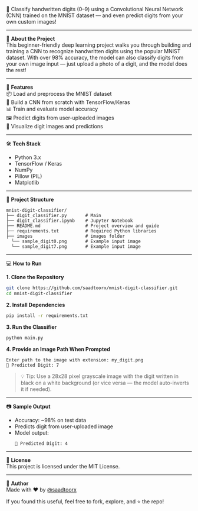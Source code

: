 🔢 Classify handwritten digits (0–9) using a Convolutional Neural Network (CNN) trained on the MNIST dataset — and even predict digits from your own custom images!

---

🧠 **About the Project**  
This beginner-friendly deep learning project walks you through building and training a CNN to recognize handwritten digits using the popular MNIST dataset. With over 98% accuracy, the model can also classify digits from your own image input — just upload a photo of a digit, and the model does the rest!

---

🚀 **Features**  
📦 Load and preprocess the MNIST dataset  
🧠 Build a CNN from scratch with TensorFlow/Keras  
📊 Train and evaluate model accuracy  
🖼️ Predict digits from user-uploaded images  
🎨 Visualize digit images and predictions  

---

🛠️ **Tech Stack**  
- Python 3.x  
- TensorFlow / Keras  
- NumPy  
- Pillow (PIL)  
- Matplotlib  

---

📁 **Project Structure**  
```
mnist-digit-classifier/
├── digit_classifier.py       # Main
├── digit_classifier.ipynb    # Jupyter Notebook
├── README.md                 # Project overview and guide
├── requirements.txt          # Required Python libraries
├── images                    # images folder
  └── sample_digit0.png       # Example input image
  └── sample_digit7.png       # Example input image
```

---

💻 **How to Run**

**1. Clone the Repository**
```bash
git clone https://github.com/saadtoorx/mnist-digit-classifier.git
cd mnist-digit-classifier
```

**2. Install Dependencies**
```bash
pip install -r requirements.txt
```

**3. Run the Classifier**
```bash
python main.py
```

**4. Provide an Image Path When Prompted**
```
Enter path to the image with extension: my_digit.png
🧠 Predicted Digit: 7
```

> 💡 Tip: Use a 28x28 pixel grayscale image with the digit written in black on a white background (or vice versa — the model auto-inverts it if needed).

---

📷 **Sample Output**  
- Accuracy: ~98% on test data  
- Predicts digit from user-uploaded image  
- Model output:
  ```
  🧠 Predicted Digit: 4
  ```

---

🧾 **License**  
This project is licensed under the MIT License.

---

👤 **Author**  
Made with ❤️ by [@saadtoorx](https://github.com/saadtoorx)

If you found this useful, feel free to fork, explore, and ⭐ the repo!
